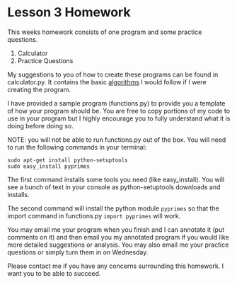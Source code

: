 # Lesson 3 Homework

This weeks homework consists of one program and some practice questions.

1. Calculator
2. Practice Questions

My suggestions to you of how to create these programs can be found in
calculator.py. It contains the basic
[algorithms](http://whatis.techtarget.com/definition/algorithm) I would follow
if I were creating the program.

I have provided a sample program (functions.py) to provide you a template of how
your program should be. You are free to copy portions of my code to use in your
program but I highly encourage you to fully understand what it is doing before
doing so.

NOTE: you will not be able to run functions.py out of the box. You will need to 
run the following commands in your terminal:

```
sudo apt-get install python-setuptools
sudo easy_install pyprimes
```

The first command installs some tools you need (like easy_install). You will see 
a bunch of text in your console as python-setuptools downloads and installs.

The second command will install the python module `pyprimes` so that the import
command in functions.py `import pyprimes` will work.

You may email me your program when you finish and I can annotate it (put
comments on it) and then email you my annotated program if you would like more
detailed suggestions or analysis. You may also email me your practice
questions or simply turn them in on Wednesday.

Please contact me if you have any concerns surrounding this homework. I want you
to be able to succeed.
